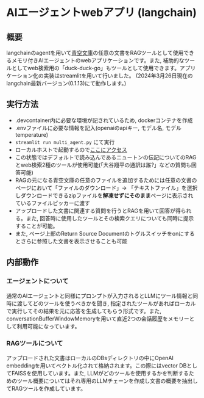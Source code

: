 # AIエージェントwebアプリ (langchain)
## 概要
langchainのagentを用いて[青空文庫](https://www.aozora.gr.jp/index.html)の任意の文書をRAGツールとして使用できるメモリ付きAIエージェントのwebアプリケーションです。また, 補助的なツールとしてweb検索用の「duck-duck-go」もツールとして使用できます。アプリケーション化の実装はstreamlitを用いて行いました。
(2024年3月26日現在のlangchain最新バージョン(0.1.13)にて動作します。)

## 実行方法
- .devcontainer内に必要な環境が記されているため, dockerコンテナを作成
- .envファイルに必要な情報を記入(openaiのapiキー, モデル名, モデルtemperature)
- `streamlit run multi_agent.py` にて実行
- ローカルホストで起動するので[ここにアクセス](http://localhost:8501/)
- この状態ではデフォルトで読み込んであるニュートンの伝記についてのRAGとweb検索2種のツールが使用可能(「大谷翔平の通訳は誰?」などの質問も回答可能)
- RAGの元になる青空文庫の任意のファイルを追加するためには任意の文書のページにおいて「ファイルのダウンロード」-> 「テキストファイル」を選択しダウンロードできるzipファイルを**解凍せずにそのまま**ページに表示されているファイルピッカーに渡す
- アップロードした文書に関連する質問を行うとRAGを用いて回答が得られる。また, 回答時に使用したツールとその検索クエリについても同時に提示することが可能。
- また, ページ上部のReturn Source Documentのトグルスイッチをonにするとさらに参照した文書を表示させることも可能

## 内部動作
### エージェントについて
通常のAIエージェントと同様にプロンプトが入力されるとLLMにツール情報と同時に渡してどのツールを使うべきかを聞き, 指定されたツールがあればローカルで実行してその結果を元に応答を生成してもらう形式です。また, conversationBufferWindowMemoryを用いて直近2つの会話履歴をメモリーとして利用可能になっています。
### RAGツールについて
アップロードされた文書はローカルのDBsディレクトリの中にOpenAI embeddingを用いてベクトル化されて格納されます。この際にはvector DBとしてFAISSを使用しています。また, LLMがどのツールを使用するかを判断するためのツール概要についてはそれ専用のLLMチェーンを作成し文書の概要を抽出してRAGツールを作成しています。